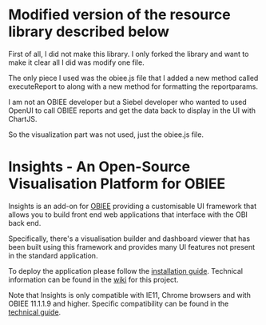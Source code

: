 
Modified version of the resource library described below
===

First of all, I did not make this library. I only forked the library and want to make it clear all I did was modify one file.

The only piece I used was the obiee.js file that I added a new method called executeReport to along with a new method for formatting the reportparams.

I am not an OBIEE developer but a Siebel developer who wanted to used OpenUI to call OBIEE reports and get the data back to display in the UI with ChartJS.

So the visualization part was not used, just the obiee.js file.

Insights - An Open-Source Visualisation Platform for OBIEE
===

Insights is an add-on for [OBIEE](http://www.oracle.com/technetwork/middleware/bi-enterprise-edition/overview/index.html) providing a customisable UI framework that allows you to build front end web applications that interface with the OBI back end.

Specifically, there's a visualisation builder and dashboard viewer that has been built using this framework and provides many UI features not present in the standard application.

To deploy the application please follow the [installation guide](https://github.com/RittmanMead/insights/wiki/Installation-Guide). Technical information can be found in the [wiki](https://github.com/RittmanMead/insights/wiki) for this project.

Note that Insights is only compatible with IE11, Chrome browsers and with OBIEE 11.1.1.9 and higher. Specific compatibility can be found in the [technical guide](https://github.com/RittmanMead/insights/wiki/Technical-Overview).
